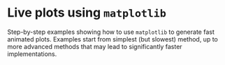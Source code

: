 # Live plots using `matplotlib`

Step-by-step examples showing how to use `matplotlib` to generate fast animated plots. Examples start from simplest (but slowest) method, up to more advanced methods that may lead to significantly faster implementations.
